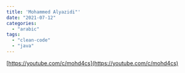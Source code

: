 ```yaml
---
title: 'Mohammed Alyazidi"'
date: "2021-07-12"
categories:
  - "arabic"
tags:
  - "clean-code"
  - "java"
---
```


[https://youtube.com/c/mohd4cs](https://youtube.com/c/mohd4cs)
